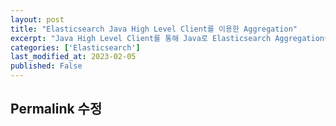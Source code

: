 ```yaml
---
layout: post
title: "Elasticsearch Java High Level Client를 이용한 Aggregation"
excerpt: "Java High Level Client를 통해 Java로 Elasticsearch Aggregation을 수행해보자."
categories: ['Elasticsearch']
last_modified_at: 2023-02-05
published: False
---
```


## Permalink 수정


